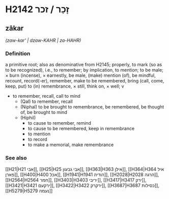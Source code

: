 # H2142 זָכַר / זכר

## zâkar

_(zaw-kar' | dzaw-KAHR | za-HAHR)_

### Definition

a primitive root; also as denominative from H2145; properly, to mark (so as to be recognized), i.e., to remember; by implication, to mention; to be male; × burn (incense), × earnestly, be male, (make) mention (of), be mindful, recount, record(-er), remember, make to be remembered, bring (call, come, keep, put) to (in) remembrance, × still, think on, × well; v

- to remember, recall, call to mind
  - (Qal) to remember, recall
  - (Niphal) to be brought to remembrance, be remembered, be thought of, be brought to mind
  - (Hiphil)
    - to cause to remember, remind
    - to cause to be remembered, keep in remembrance
    - to mention
    - to record
    - to make a memorial, make remembrance

### See also

[[H21|H21 אבי]], [[H25|H25 אבי גבעון]], [[H363|H363 אילן]], [[H364|H364 איל פארן]], [[H400|H400 אכל]], [[H1941|H1941 הודיה]], [[H2028|H2028 הרגה]], [[H2564|H2564 חמר]], [[H3403|H3403 יריבי]], [[H3417|H3417 ירק]], [[H3421|H3421 ירקעם]], [[H3422|H3422 ירקרק]], [[H3687|H3687 כסילות]], [[H5279|H5279 נעמה]]
